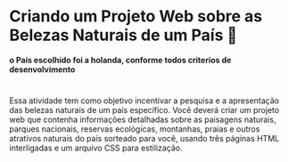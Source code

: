 <h1>Criando um Projeto Web sobre as Belezas Naturais de um País 🙌</h1>
<b>o País escolhido foi a holanda, conforme todos criterios de desenvolvimento </b>
<h1></h1>
Essa atividade tem como objetivo incentivar a pesquisa e a apresentação das belezas naturais de um país específico. Você deverá criar um projeto web que contenha informações detalhadas sobre as paisagens naturais, parques nacionais, reservas ecológicas, montanhas, praias e outros atrativos naturais do país sorteado para você, usando três páginas HTML interligadas e um arquivo CSS para estilização.

